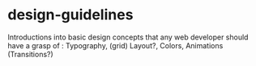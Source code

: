 # design-guidelines

Introductions into basic design concepts that any web developer should have a grasp of : Typography, (grid) Layout?, Colors, Animations (Transitions?)
